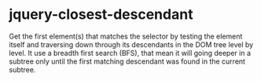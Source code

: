 jquery-closest-descendant
=========================

Get the first element(s) that matches the selector by testing the element itself and traversing down through its descendants in the DOM tree level by level. It use a breadth first search (BFS), that mean it will going deeper in a subtree only until the first matching descendant was found in the current subtree.